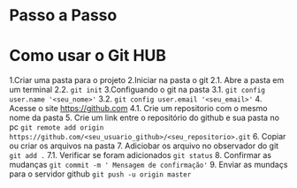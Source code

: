# Passo a Passo 
# Como usar o Git HUB

1.Criar uma pasta para o projeto
2.Iniciar na pasta o git
2.1. Abre a pasta em um terminal
2.2. `git init`
3.Configuando o git na pasta
3.1. `git config user.name '<seu_nome>'`
3.2. `git config user.email '<seu_email>'`
4. Acesse o site https://github.com
4.1. Crie um repositorio com o mesmo nome da pasta
5. Crie um link entre o repositório do github e sua pasta no pc `git remote add origin https://github.com/<seu_usuario_github>/<seu_repositorio>.git`
6. Copiar ou criar os arquivos na pasta
7. Adiciobar os arquivo no observador do git `git add .`
7.1. Verificar se foram adicionados `git status`
8. Confirmar as mudanças `git commit -m ' Mensagem de confirmação'`
9. Enviar as mundaçs para o servidor github `git push -u origin master`